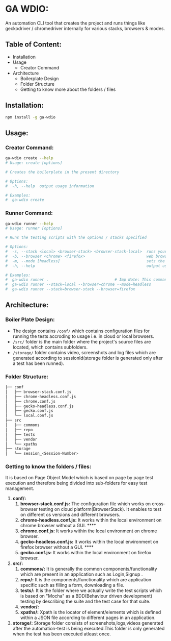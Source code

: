 # GA WDIO:

An automation CLI tool that creates the project and runs things like geckodriver / chromedriver internally for various stacks, browsers & modes.

## Table of Content:

- Installation
- Usage
  - Creator Command
- Architecture
	- Boilerplate Design
	- Folder Structure
	- Getting to know more about the folders / files

## Installation:

```sh
npm install -g ga-wdio
```

## Usage:

### Creator Command:

```sh
ga-wdio create --help
# Usage: create [options]

# Creates the boilerplate in the present directory

# Options:
#  -h, --help  output usage information

# Examples:
#  ga-wdio create
```

### Runner Command:

```sh
ga-wdio runner --help
# Usage: runner [options]

# Runs the testing scripts with the options / stacks specified

# Options:
#  -s, --stack <local> <browser-stack> <browser-stack-local>  runs your tests on the local system or browser-stack (default: "local")
#  -b, --browser <chrome> <firefox>                           web browser [chrome or firefox] (default: "chrome")
#  -m, --mode [headless]                                      sets the mode to the run web-browser, this feature is applicable only with local stack (default: "head")
#  -h, --help                                                 output usage information

# Examples:
#  ga-wdio runner . 							# Imp Note: This command will set all the default values
#  ga-wdio runner --stack=local --browser=chrome --mode=headless
#  ga-wdio runner --stack=browser-stack --browser=firefox
```

## Architecture:

### Boiler Plate Design:

- The design contains `/conf/` which contains  configuration files for running the tests accroding to usage i.e. in cloud or local browsers.
- `/src/` folder is the main folder where the project's source files are located, which contains subfolders.
- `/storage/` folder  contains video, screenshots and log files which are generated according to sessionId(storage folder is generated only after a test has been runned).

### Folder Structure:

```sh
├── conf
│   ├── browser-stack.conf.js
│   ├── chrome-headless.conf.js
│   ├── chrome.conf.js
│   ├── gecko-headless.conf.js
│   ├── gecko.conf.js
│   └── local.conf.js
├── src
│   ├── commons
│   ├── repo
│   ├── tests
│   ├── vendor
│   └── xpaths
├── storage
│   └── session_<Session-Number>
```

### Getting to know the folders / files:

It is based on Page Object Model which is based on page by page test execution and therefore being divided into sub-folders for easy test management.

1. **conf/:**
	1. **browser-stack.conf.js:** The configuration file which works on cross-browser testing on cloud platform(BrowserStack). It enables to test on different os versions and different browsers.
	2. **chrome-headless.conf.js:** It works within the local environment on chrome browser without a GUI. ****
	3. **chrome.conf.js:** It works within the local environment on chrome browser.
	4. **gecko-headless.conf.js:** It works within the local environment on firefox browser without a GUI. ****
	5. **gecko.conf.js:** It works within the local environment on firefox browser.
2. **src/:**
	1. **commons/:** It is generally the common components/functionality which are present in an application such as Login,Signup .
	2. **repo/:** It is the components/functionality which are application specific such as filling a form, downloading a file.
	3. **tests/:** It is the folder where we actually write the test scripts which is based on "Mocha" as a BDD(Behaviour driven development) testing by describing the suite and the test case for that suite.
	4. **vendor/:** 
	5. **xpaths/:** Xpath is the locator of element/elements which is defined within a JSON file according to different pages in an application.
3. **storage/:** Storage folder consists of screenshots,logs,videos generated after the automation-test is being executed.This folder is only generated when the test has been executed atleast once.


